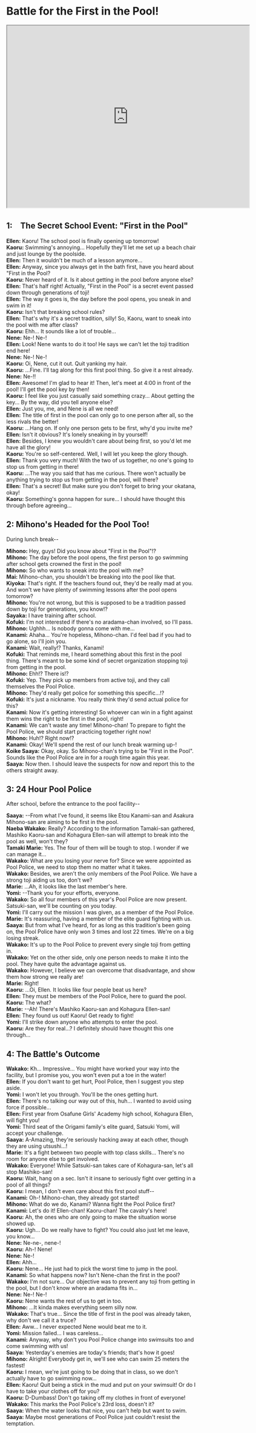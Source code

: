 
Battle for the First in the Pool!
=================================
<div class="videoWrapper"><iframe width="640" height="480" loading="lazy" src="https://www.youtube.com/embed/x-0wkl69rCc"></iframe></div>  

## 1:　The Secret School Event: "First in the Pool"
**Ellen:** Kaoru! The school pool is finally opening up tomorrow!  
**Kaoru:** Swimming's annoying... Hopefully they'll let me set up a beach chair and just lounge by the poolside.  
**Ellen:** Then it wouldn't be much of a lesson anymore...  
**Ellen:** Anyway, since you always get in the bath first, have you heard about "First in the Pool?  
**Kaoru:** Never heard of it. Is it about getting in the pool before anyone else?  
**Ellen:** That's half right! Actually, "First in the Pool" is a secret event passed down through generations of toji!  
**Ellen:** The way it goes is, the day before the pool opens, you sneak in and swim in it!  
**Kaoru:** Isn't that breaking school rules?  
**Ellen:** That's why it's a secret tradition, silly! So, Kaoru, want to sneak into the pool with me after class?  
**Kaoru:** Ehh... It sounds like a lot of trouble...  
**Nene:** Ne-! Ne-!  
**Ellen:** Look! Nene wants to do it too! He says we can't let the toji tradition end here!  
**Nene:** Ne-! Ne-!  
**Kaoru:** Oi, Nene, cut it out. Quit yanking my hair.  
**Kaoru:** ...Fine. I'll tag along for this first pool thing. So give it a rest already.  
**Nene:** Ne-!!  
**Ellen:** Awesome! I'm glad to hear it! Then, let's meet at 4:00 in front of the pool! I'll get the pool key by then!  
**Kaoru:** I feel like you just casually said something crazy... About getting the key... By the way, did you tell anyone else?  
**Ellen:** Just you, me, and Nene is all we need!  
**Ellen:** The title of first in the pool can only go to one person after all, so the less rivals the better!  
**Kaoru:** ...Hang on. If only one person gets to be first, why'd you invite me?  
**Ellen:** Isn't it obvious? It's lonely sneaking in by yourself!  
**Ellen:** Besides, I knew you wouldn't care about being first, so you'd let me have all the glory!  
**Kaoru:** You're so self-centered. Well, I will let you keep the glory though.  
**Ellen:** Thank you very much! With the two of us together, no one's going to stop us from getting in there!  
**Kaoru:** ...The way you said that has me curious. There won't actually be anything trying to stop us from getting in the pool, will there?  
**Ellen:** That's a secret! But make sure you don't forget to bring your okatana, okay!  
**Kaoru:** Something's gonna happen for sure... I should have thought this through before agreeing...  

## 2: Mihono's Headed for the Pool Too!
During lunch break--

  
**Mihono:** Hey, guys! Did you know about "First in the Pool"!?  
**Mihono:** The day before the pool opens, the first person to go swimming after school gets crowned the first in the pool!  
**Mihono:** So who wants to sneak into the pool with me?  
**Mai:** Mihono-chan, you shouldn't be breaking into the pool like that.  
**Kiyoka:** That's right. If the teachers found out, they'd be really mad at you. And won't we have plenty of swimming lessons after the pool opens tomorrow?  
**Mihono:** You're not wrong, but this is supposed to be a tradition passed down by toji for generations, you know!?  
**Sayaka:** I have training after school.  
**Kofuki:** I'm not interested if there's no aradama-chan involved, so I'll pass.  
**Mihono:** Ughhh... Is nobody gonna come with me...  
**Kanami:** Ahaha... You're hopeless, Mihono-chan. I'd feel bad if you had to go alone, so I'll join you.  
**Kanami:** Wait, really!? Thanks, Kanami!  
**Kofuki:** That reminds me, I heard something about this first in the pool thing. There's meant to be some kind of secret organization stopping toji from getting in the pool.  
**Mihono:** Ehh!? There is!?  
**Kofuki:** Yep. They pick up members from active toji, and they call themselves the Pool Police.  
**Mihono:** They'd really get police for something this specific...!?  
**Kofuki:** It's just a nickname. You really think they'd send actual police for this?  
**Kanami:** Now it's getting interesting! So whoever can win in a fight against them wins the right to be first in the pool, right!  
**Kanami:** We can't waste any time! Mihono-chan! To prepare to fight the Pool Police, we should start practicing together right now!  
**Mihono:** Huh!? Right now!?  
**Kanami:** Okay! We'll spend the rest of our lunch break warming up-!  
**Koike Saaya:** Okay, okay. So Mihono-chan's trying to be "First in the Pool". Sounds like the Pool Police are in for a rough time again this year.  
**Saaya:** Now then. I should leave the suspects for now and report this to the others straight away.  

## 3: 24 Hour Pool Police
After school, before the entrance to the pool facility--

  
**Saaya:** --From what I've found, it seems like Etou Kanami-san and Asakura Mihono-san are aiming to be first in the pool.  
**Naeba Wakako:** Really? According to the information Tamaki-san gathered, Mashiko Kaoru-san and Kohagura Ellen-san will attempt to break into the pool as well, won't they?  
**Tamaki Marie:** Yes. The four of them will be tough to stop. I wonder if we can manage it...  
**Wakako:** What are you losing your nerve for? Since we were appointed as Pool Police, we need to stop them no matter what it takes.  
**Wakako:** Besides, we aren't the only members of the Pool Police. We have a strong toji aiding us too, don't we?  
**Marie:** ...Ah, it looks like the last member's here.  
**Yomi:** --Thank you for your efforts, everyone.  
**Wakako:** So all four members of this year's Pool Police are now present. Satsuki-san, we'll be counting on you today.  
**Yomi:** I'll carry out the mission I was given, as a member of the Pool Police.  
**Marie:** It's reassuring, having a member of the elite guard fighting with us.  
**Saaya:** But from what I've heard, for as long as this tradition's been going on, the Pool Police have only won 3 times and lost 22 times. We're on a big losing streak.  
**Wakako:** It's up to the Pool Police to prevent every single toji from getting in.  
**Wakako:** Yet on the other side, only one person needs to make it into the pool. They have quite the advantage against us.  
**Wakako:** However, I believe we can overcome that disadvantage, and show them how strong we really are!  
**Marie:** Right!  
**Kaoru:** ...Oi, Ellen. It looks like four people beat us here?  
**Ellen:** They must be members of the Pool Police, here to guard the pool.  
**Kaoru:** The what?  
**Marie:** --Ah! There's Mashiko Kaoru-san and Kohagura Ellen-san!  
**Ellen:** They found us out! Kaoru! Get ready to fight!  
**Yomi:** I'll strike down anyone who attempts to enter the pool.  
**Kaoru:** Are they for real...? I definitely should have thought this one through...  

## 4: The Battle's Outcome
**Wakako:** Kh... Impressive... You might have worked your way into the facility, but I promise you, you won't even put a toe in the water!  
**Ellen:** If you don't want to get hurt, Pool Police, then I suggest you step aside.  
**Yomi:** I won't let you through. You'll be the ones getting hurt.  
**Ellen:** There's no talking our way out of this, huh... I wanted to avoid using force if possible...  
**Ellen:** First year from Osafune Girls' Academy high school, Kohagura Ellen, will fight you!  
**Yomi:** Third seat of the Origami family's elite guard, Satsuki Yomi, will accept your challenge.  
**Saaya:** A-Amazing, they're seriously hacking away at each other, though they are using utsushi...!  
**Marie:** It's a fight between two people with top class skills... There's no room for anyone else to get involved.  
**Wakako:** Everyone! While Satsuki-san takes care of Kohagura-san, let's all stop Mashiko-san!  
**Kaoru:** Wait, hang on a sec. Isn't it insane to seriously fight over getting in a pool of all things?  
**Kaoru:** I mean, I don't even care about this first pool stuff--  
**Kanami:** Oh-! Mihono-chan, they already got started!  
**Mihono:** What do we do, Kanami? Wanna fight the Pool Police first?  
**Kanami:** Let's do it! Ellen-chan! Kaoru-chan! The cavalry's here!  
**Kaoru:** Ah, the ones who are only going to make the situation worse showed up.  
**Kaoru:** Ugh... Do we really have to fight? You could also just let me leave, you know...  
**Nene:** Ne-ne-, nene-!  
**Kaoru:** Ah-! Nene!  
**Nene:** Ne-!  
**Ellen:** Ahh...  
**Kaoru:** Nene... He just had to pick the worst time to jump in the pool.  
**Kanami:** So what happens now? Isn't Nene-chan the first in the pool?  
**Wakako:** I'm not sure... Our objective was to prevent any toji from getting in the pool, but I don't know where an aradama fits in...  
**Nene:** Ne-! Ne-!  
**Kaoru:** Nene wants the rest of us to get in too.  
**Mihono:** ...It kinda makes everything seem silly now.  
**Wakako:** That's true... Since the title of first in the pool was already taken, why don't we call it a truce?  
**Ellen:** Aww... I never expected Nene would beat me to it.  
**Yomi:** Mission failed... I was careless...  
**Kanami:** Anyway, why don't you Pool Police change into swimsuits too and come swimming with us!  
**Saaya:** Yesterday's enemies are today's friends; that's how it goes!  
**Mihono:** Alright! Everybody get in, we'll see who can swim 25 meters the fastest!  
**Kaoru:** I mean, we're just going to be doing that in class, so we don't actually have to go swimming now...  
**Ellen:** Kaoru! Quit being a stick in the mud and put on your swimsuit! Or do I have to take your clothes off for you?  
**Kaoru:** D-Dumbass! Don't go taking off my clothes in front of everyone!  
**Wakako:** This marks the Pool Police's 23rd loss, doesn't it?  
**Saaya:** When the water looks that nice, you can't help but want to swim.  
**Saaya:** Maybe most generations of Pool Police just couldn't resist the temptation.  
